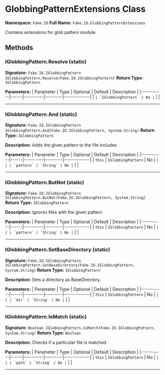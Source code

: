 # GlobbingPatternExtensions Class

**Namespace:** `Fake.IO`
**Full Name:** `Fake.IO.GlobbingPatternExtensions`

Contains extensions for glob pattern module.

## Methods

### IGlobbingPattern.Resolve (static)

**Signature:** `Fake.IO.IGlobbingPattern IGlobbingPattern.Resolve(Fake.IO.IGlobbingPattern)`
**Return Type:** `IGlobbingPattern`

**Parameters:**
| Parameter | Type | Optional | Default | Description |
|-----------|------|----------|---------|-------------|
| `` | `IGlobbingPattern` | No | `` |  |

---

### IGlobbingPattern.And (static)

**Signature:** `Fake.IO.IGlobbingPattern IGlobbingPattern.And(Fake.IO.IGlobbingPattern, System.String)`
**Return Type:** `IGlobbingPattern`

**Description:** Adds the given pattern to the file includes

**Parameters:**
| Parameter | Type | Optional | Default | Description |
|-----------|------|----------|---------|-------------|
| `this` | `IGlobbingPattern` | No | `` |  |
| `pattern` | `String` | No | `` |  |

---

### IGlobbingPattern.ButNot (static)

**Signature:** `Fake.IO.IGlobbingPattern IGlobbingPattern.ButNot(Fake.IO.IGlobbingPattern, System.String)`
**Return Type:** `IGlobbingPattern`

**Description:** Ignores files with the given pattern

**Parameters:**
| Parameter | Type | Optional | Default | Description |
|-----------|------|----------|---------|-------------|
| `this` | `IGlobbingPattern` | No | `` |  |
| `pattern` | `String` | No | `` |  |

---

### IGlobbingPattern.SetBaseDirectory (static)

**Signature:** `Fake.IO.IGlobbingPattern IGlobbingPattern.SetBaseDirectory(Fake.IO.IGlobbingPattern, System.String)`
**Return Type:** `IGlobbingPattern`

**Description:** Sets a directory as BaseDirectory.

**Parameters:**
| Parameter | Type | Optional | Default | Description |
|-----------|------|----------|---------|-------------|
| `this` | `IGlobbingPattern` | No | `` |  |
| `dir` | `String` | No | `` |  |

---

### IGlobbingPattern.IsMatch (static)

**Signature:** `Boolean IGlobbingPattern.IsMatch(Fake.IO.IGlobbingPattern, System.String)`
**Return Type:** `Boolean`

**Description:** Checks if a particular file is matched

**Parameters:**
| Parameter | Type | Optional | Default | Description |
|-----------|------|----------|---------|-------------|
| `this` | `IGlobbingPattern` | No | `` |  |
| `path` | `String` | No | `` |  |

---